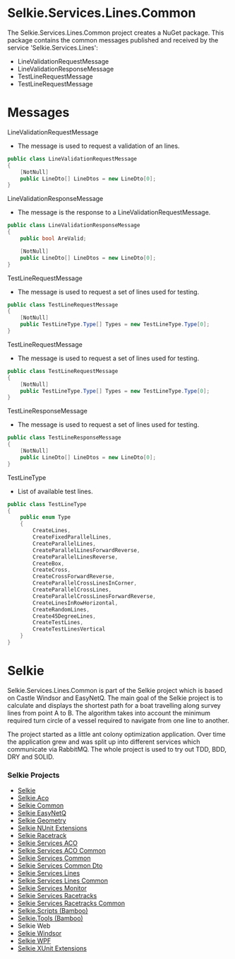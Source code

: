 # Selkie.Services.Lines.Common

The Selkie.Services.Lines.Common project creates a NuGet package. This package contains the common messages published and received by the service 'Selkie.Services.Lines':

* LineValidationRequestMessage
* LineValidationResponseMessage
* TestLineRequestMessage
* TestLineRequestMessage


# Messages

LineValidationRequestMessage
* The message is used to request a validation of an lines.
```CS
public class LineValidationRequestMessage
{
    [NotNull]
    public LineDto[] LineDtos = new LineDto[0];
}
```

LineValidationResponseMessage
* The message is the response to a LineValidationRequestMessage.
```CS
public class LineValidationResponseMessage
{
    public bool AreValid;

    [NotNull]
    public LineDto[] LineDtos = new LineDto[0];
}
```

TestLineRequestMessage
* The message is used to request a set of lines used for testing.
```CS
public class TestLineRequestMessage
{
    [NotNull]
    public TestLineType.Type[] Types = new TestLineType.Type[0];
}
```

TestLineRequestMessage
* The message is used to request a set of lines used for testing.
```CS
public class TestLineRequestMessage
{
    [NotNull]
    public TestLineType.Type[] Types = new TestLineType.Type[0];
}
```

TestLineResponseMessage
* The message is used to request a set of lines used for testing.
```CS
public class TestLineResponseMessage
{
    [NotNull]
    public LineDto[] LineDtos = new LineDto[0];
}
```

TestLineType
* List of available test lines.
```CS
public class TestLineType
{
    public enum Type
    {
        CreateLines,
        CreateFixedParallelLines,
        CreateParallelLines,
        CreateParallelLinesForwardReverse,
        CreateParallelLinesReverse,
        CreateBox,
        CreateCross,
        CreateCrossForwardReverse,
        CreateParallelCrossLinesInCorner,
        CreateParallelCrossLines,
        CreateParallelCrossLinesForwardReverse,
        CreateLinesInRowHorizontal,
        CreateRandomLines,
        Create45DegreeLines,
        CreateTestLines,
        CreateTestLinesVertical
    }
}
```

# Selkie
Selkie.Services.Lines.Common is part of the Selkie project which is based on Castle Windsor and EasyNetQ. The main goal of the Selkie project is to calculate and displays the shortest path for a boat travelling along survey lines from point A to B. The algorithm takes into account the minimum required turn circle of a vessel required to navigate from one line to another.

The project started as a little ant colony optimization application. Over time the application grew and was split up into different services which communicate via RabbitMQ. The whole project is used to try out TDD, BDD, DRY and SOLID.

### Selkie Projects

* [Selkie](https://github.com/tschroedter/Selkie)
* [Selkie.Aco](https://github.com/tschroedter/Selkie.Aco)
* [Selkie Common](https://github.com/tschroedter/Selkie.Common)
* [Selkie EasyNetQ](https://github.com/tschroedter/Selkie.EasyNetQ)
* [Selkie Geometry](https://github.com/tschroedter/Selkie.Geometry)
* [Selkie NUnit Extensions](https://github.com/tschroedter/Selkie.NUnit.Extensions)
* [Selkie Racetrack](https://github.com/tschroedter/Selkie.Racetrack)
* [Selkie Services ACO](https://github.com/tschroedter/Selkie.Services.Aco)
* [Selkie Services ACO Common](https://github.com/tschroedter/Selkie.Services.Aco.Common)
* [Selkie Services Common](https://github.com/tschroedter/Selkie.Services.Common)
* [Selkie Services Common Dto](https://github.com/tschroedter/Selkie.Services.Common.Dto)
* [Selkie Services Lines](https://github.com/tschroedter/Selkie.Services.Lines)
* [Selkie Services Lines Common](https://github.com/tschroedter/Selkie.Services.Lines.Common)
* [Selkie Services Monitor](https://github.com/tschroedter/Selkie.Services.Monitor)
* [Selkie Services Racetracks](https://github.com/tschroedter/Selkie.Services.Racetracks)
* [Selkie Services Racetracks Common](https://github.com/tschroedter/Selkie.Services.Racetracks.Common)
* [Selkie.Scripts (Bamboo)](https://github.com/tschroedter/Selkie.Scripts)
* [Selkie.Tools (Bamboo)](https://github.com/tschroedter/Selkie.Tools)
* Selkie Web
* [Selkie Windsor](https://github.com/tschroedter/Selkie.Windsor)
* [Selkie WPF](https://github.com/tschroedter/Selkie.WPF)
* [Selkie XUnit Extensions](https://github.com/tschroedter/Selkie.XUnit.Extensions)
